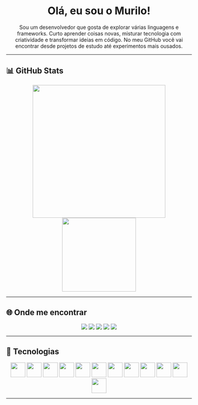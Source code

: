 <h1 align="center"> Olá, eu sou o Murilo!</h1>

<p align="center">
  Sou um desenvolvedor que gosta de explorar várias linguagens e frameworks.  
  Curto aprender coisas novas, misturar tecnologia com criatividade e transformar ideias em código.  
  No meu GitHub você vai encontrar desde projetos de estudo até experimentos mais ousados.
</p>

---

## 📊 GitHub Stats  
<div align="center">
  <img src="https://github-readme-stats.vercel.app/api?username=OfMuriloSM&show_icons=true&theme=dark&title_color=8B0000&icon_color=8B0000&text_color=FFFFFF&bg_color=000000" height="360"/><br>
  <img src="https://github-readme-stats.vercel.app/api/top-langs/?username=OfMuriloSM&layout=compact&theme=dark&title_color=8B0000&text_color=FFFFFF&bg_color=000000" height="200"/>
</div>

---

## 🌐 Onde me encontrar  
<p align="center">
  <a href="https://www.linkedin.com/in/ofmurilosm"><img src="https://img.shields.io/badge/LinkedIn-111111?style=for-the-badge&logo=linkedin&logoColor=8B0000"/></a>
  <a href="https://www.instagram.com/of.murilo"><img src="https://img.shields.io/badge/Instagram-111111?style=for-the-badge&logo=instagram&logoColor=8B0000"/></a>
  <a href="https://www.youtube.com/channel/UCD2dvmM3iObJBMH0uVowuSw"><img src="https://img.shields.io/badge/YouTube-111111?style=for-the-badge&logo=youtube&logoColor=8B0000"/></a>
  <a href="https://x.com/OfMuriloSM"><img src="https://img.shields.io/badge/X-111111?style=for-the-badge&logo=x&logoColor=8B0000"/></a>
  <a href="https://www.twitch.tv/mukir00"><img src="https://img.shields.io/badge/Twitch-111111?style=for-the-badge&logo=twitch&logoColor=8B0000"/></a>
</p>

---

## 🚀 Tecnologias  
<p align="center">
  <img src="https://cdn.jsdelivr.net/gh/devicons/devicon/icons/python/python-original.svg" width="40"/>
  <img src="https://cdn.jsdelivr.net/gh/devicons/devicon/icons/javascript/javascript-original.svg" width="40"/>
  <img src="https://cdn.jsdelivr.net/gh/devicons/devicon/icons/react/react-original.svg" width="40"/>
  <img src="https://cdn.jsdelivr.net/gh/devicons/devicon/icons/java/java-original.svg" width="40"/>
  <img src="https://cdn.jsdelivr.net/gh/devicons/devicon/icons/html5/html5-original.svg" width="40"/>
  <img src="https://cdn.jsdelivr.net/gh/devicons/devicon/icons/css3/css3-original.svg" width="40"/>
  <img src="https://cdn.jsdelivr.net/gh/devicons/devicon/icons/c/c-original.svg" width="40"/>
  <img src="https://cdn.jsdelivr.net/gh/devicons/devicon/icons/csharp/csharp-original.svg" width="40"/>
  <img src="https://cdn.jsdelivr.net/gh/devicons/devicon/icons/lua/lua-original.svg" width="40"/>
  <img src="https://cdn.jsdelivr.net/gh/devicons/devicon/icons/dart/dart-original.svg" width="40"/>
  <img src="https://cdn.jsdelivr.net/gh/devicons/devicon/icons/php/php-original.svg" width="40"/>
  <img src="https://cdn.jsdelivr.net/gh/devicons/devicon/icons/mysql/mysql-original.svg" width="40"/>
</p>

---
